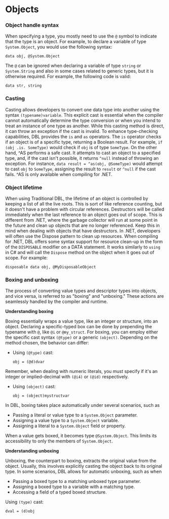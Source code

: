# Objects
### Object handle syntax
When specifying a type, you mostly need to use the `@` symbol to indicate that the type is an object. For example, to declare a variable of type `System.Object`, you would use the following syntax:
```dbl,ignore,does_not_compile
data obj, @System.Object
```

The `@` can be ignored when declaring a variable of type `string` or `System.String` and also in some cases related to generic types, but it is otherwise required. For example, the following code is valid:
```dbl,ignore,does_not_compile
data str, string
```

### Casting
Casting allows developers to convert one data type into another using the syntax `(typename)variable`. This explicit cast is essential when the compiler cannot automatically determine the type conversion or when you intend to treat an instance of one type as another. While this casting method is direct, it can throw an exception if the cast is invalid. To enhance type-checking capabilities, DBL provides the `is` and `as` operators. The `is` operator checks if an object is of a specific type, returning a Boolean result. For example, `if (obj .is. SomeType)` would check if `obj` is of type `SomeType`. On the other hand, ^AS performs a safe cast. It attempts to cast an object to a specified type, and, if the cast isn't possible, it returns `^null` instead of throwing an exception. For instance, `data result = ^as(obj, @SomeType)` would attempt to cast `obj` to `SomeType`, assigning the result to `result` or `^null` if the cast fails. ^AS is only available when compiling for .NET. 

### Object lifetime
When using Traditional DBL, the lifetime of an object is controlled by keeping a list of all the live roots. This is sort of like reference counting, but it doesn't have a problem with circular references. Destructors will be called immediately when the last reference to an object goes out of scope. This is different from .NET, where the garbage collector will run at some point in the future and clean up objects that are no longer referenced. Keep this in mind when dealing with objects that have destructors. In .NET, developers will often use the Dispose pattern to clean up resources. When compiling for .NET, DBL offers some syntax support for resource clean-up in the form of the `DISPOSABLE` modifier on a DATA statement. It works similarly to `using` in C# and will call the `Dispose` method on the object when it goes out of scope. For example:

```dbl,ignore,does_not_compile
disposable data obj, @MyDisposableObject 
```

### Boxing and unboxing
The process of converting value types and descriptor types into objects, and vice versa, is referred to as "boxing" and "unboxing." These actions are seamlessly handled by the compiler and runtime.

**Understanding boxing**

Boxing essentially wraps a value type, like an integer or structure, into an object. Declaring a specific-typed box can be done by prepending the typename with `@`, like `@i` or `@my_struct`. For boxing, you can employ either the specific cast syntax `(@type)` or a generic `(object)`. Depending on the method chosen, the behavior can differ:

-   Using `(@type)` cast:
    ```dbl,ignore,does_not_compile
    obj = (@d)dvar
    ```

Remember, when dealing with numeric literals, you must specify if it's an integer or implied-decimal with `(@i4)` or `(@id)` respectively.

-   Using `(object)` cast:
    ```dbl,ignore,does_not_compile
    obj = (object)mystructvar
    ```

In DBL, boxing takes place automatically under several scenarios, such as

-   Passing a literal or value type to a `System.Object` parameter.
-   Assigning a value type to a `System.Object` variable.
-   Assigning a literal to a `System.Object` field or property.

When a value gets boxed, it becomes type `@System.Object`. This limits its accessibility to only the members of `System.Object`.

**Understanding unboxing**

Unboxing, the counterpart to boxing, extracts the original value from the object. Usually, this involves explicitly casting the object back to its original type. In some scenarios, DBL allows for automatic unboxing, such as when

-   Passing a boxed type to a matching unboxed type parameter.
-   Assigning a boxed type to a variable with a matching type.
-   Accessing a field of a typed boxed structure.


Using `(type)` cast:
```dbl,ignore,does_not_compile
dval = (d)obj
```